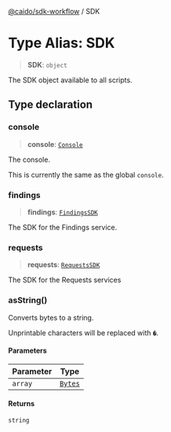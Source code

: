 [@caido/sdk-workflow](../index.md) / SDK

# Type Alias: SDK

> **SDK**: `object`

The SDK object available to all scripts.

## Type declaration

### console

> **console**: [`Console`](Console.md)

The console.

This is currently the same as the global `console`.

### findings

> **findings**: [`FindingsSDK`](FindingsSDK.md)

The SDK for the Findings service.

### requests

> **requests**: [`RequestsSDK`](RequestsSDK.md)

The SDK for the Requests services

### asString()

Converts bytes to a string.

Unprintable characters will be replaced with `�`.

#### Parameters

| Parameter | Type |
| ------ | ------ |
| `array` | [`Bytes`](Bytes.md) |

#### Returns

`string`
